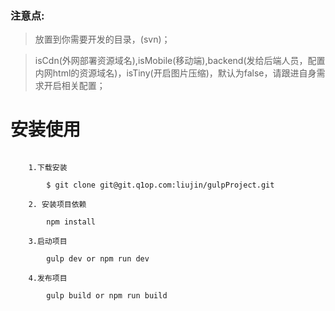 ﻿

### 注意点:

> 放置到你需要开发的目录，(svn)；

>isCdn(外网部署资源域名),isMobile(移动端),backend(发给后端人员，配置内网html的资源域名)，isTiny(开启图片压缩)，默认为false，请跟进自身需求开启相关配置；

# 安装使用

```

    1.下载安装

        $ git clone git@git.q1op.com:liujin/gulpProject.git

    2. 安装项目依赖

        npm install

    3.启动项目

        gulp dev or npm run dev

    4.发布项目

        gulp build or npm run build

```
